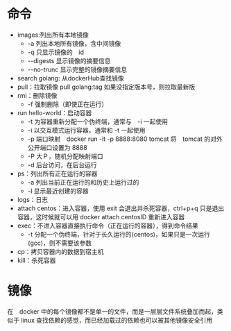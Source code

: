 # 命令
- images:列出所有本地镜像
    - -a 列出本地所有镜像，含中间镜像
    - -q 只显示镜像的　id
    - --digests 显示镜像的摘要信息
    - --no-trunc 显示完整的镜像摘要信息
- search golang: 从dockerHub查找镜像
- pull：拉取镜像 pull golang:tag 如果没指定版本号，则拉取最新版
- rmi：删除镜像
    - -f 强制删除（即使正在运行）
- run hello-world：启动容器
    - -t 为容器重新分配一个伪终端，通常与　-i 一起使用
    - -i 以交互模式运行容器，通常和 -t 一起使用
    - -p 端口映射　docker run -it -p 8888:8080 tomcat 将　tomcat 的对外公开端口设置为 8888
    - -P 大Ｐ，随机分配映射端口
    - -d 后台访问，在后台运行
- ps：列出所有正在运行的容器
    - -a 列出当前正在运行的和历史上运行过的
    - -l 显示最近创建的容器
- logs：日志
- attach centos：进入容器，使用 exit 会退出并杀死容器，ctrl+p+q 只是退出容器，这时候就可以用 docker attach centosID 重新进入容器
- exec：不进入容器直接执行命令（正在运行的容器），得到命令结果
    - -t 分配一个伪终端，针对于长久运行的(centos)，如果只是一次运行(gcc)，则不需要该参数
- cp：拷贝容器内的数据到宿主机
- kill：杀死容器

# 镜像
在　docker 中的每个镜像都不是单一的文件，而是一层层文件系统叠加而起，类似于 linux 查找依赖的感觉，而已经加载过的依赖也可以被其他镜像安全引用